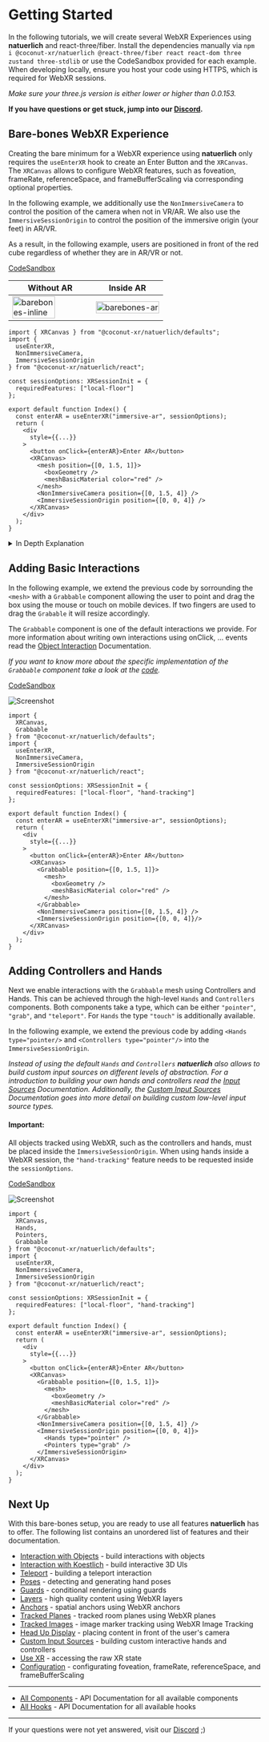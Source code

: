 # Getting Started

In the following tutorials, we will create several WebXR Experiences using **natuerlich** and react-three/fiber. Install the dependencies manually via `npm i @coconut-xr/natuerlich @react-three/fiber react react-dom three zustand three-stdlib` or use the CodeSandbox provided for each example. When developing locally, ensure you host your code using HTTPS, which is required for WebXR sessions.

_Make sure your three.js version is either lower or higher than 0.0.153._

**If you have questions or get stuck, jump into our [Discord](https://discord.gg/NCYM8ujndE).**

## Bare-bones WebXR Experience

Creating the bare minimum for a WebXR experience using **natuerlich** only requires the `useEnterXR` hook to create an Enter Button and the `XRCanvas`. The `XRCanvas` allows to configure WebXR features, such as foveation, frameRate, referenceSpace, and frameBufferScaling via corresponding optional properties.

In the following example, we additionally use the `NonImmersiveCamera` to control the position of the camera when not in VR/AR. We also use the `ImmersiveSessionOrigin` to control the position of the immersive origin (your feet) in AR/VR.

As a result, in the following example, users are positioned in front of the red cube regardless of whether they are in AR/VR or not.

[CodeSandbox](https://codesandbox.io/s/natuerlich-barebones-ddy8m5?file=/src/app.tsx)

| Without AR                                                             | Inside AR                                                    |
| ---------------------------------------------------------------------- | ------------------------------------------------------------ |
| <img src="./barebones-inline.png" alt="barebones-inline" width="75%"/> | <img src="./barebones.gif" alt="barebones-ar" width="100%"/> |

```tsx
import { XRCanvas } from "@coconut-xr/natuerlich/defaults";
import {
  useEnterXR,
  NonImmersiveCamera,
  ImmersiveSessionOrigin
} from "@coconut-xr/natuerlich/react";

const sessionOptions: XRSessionInit = {
  requiredFeatures: ["local-floor"]
};

export default function Index() {
  const enterAR = useEnterXR("immersive-ar", sessionOptions);
  return (
    <div
      style={{...}}
    >
      <button onClick={enterAR}>Enter AR</button>
      <XRCanvas>
        <mesh position={[0, 1.5, 1]}>
          <boxGeometry />
          <meshBasicMaterial color="red" />
        </mesh>
        <NonImmersiveCamera position={[0, 1.5, 4]} />
        <ImmersiveSessionOrigin position={[0, 0, 4]} />
      </XRCanvas>
    </div>
  );
}
```

<details>
  <summary>In Depth Explanation</summary>

Instead of directly using the XRCanvas, the underlying `<XR/>` component can be used to add WebXR support to a scene. The `XR` component allows to change the foveation, frameRate, referenceSpace, and frameBufferScaling.

In addition to adding the `XR`, the event system needs to be overwritten since **natuerlich** uses [xinteraction](https://github.com/coconut-xr/xinteraction). Therefore, the events inside the canvas need to be disabled via `elements={noEvents}`. To enable interaction using normal mouse and touch controls, we are adding the `XWebPointers` from [xinteraction](https://github.com/coconut-xr/xinteraction). The `XRCanvas` automatically applies these changes.

The following code shows how to manually apply, add the `XR` component and exchange the event system.

[CodeSandbox](https://codesandbox.io/s/natuerlich-barebones-manual-dg2q8r?file=/src/app.tsx)

```tsx
import { Canvas } from "@react-three/fiber";
import { XWebPointers } from "@coconut-xr/xinteraction/react";
import { useEnterXR, XR } from "@coconut-xr/natuerlich/react";

const sessionOptions: XRSessionInit = {
  requiredFeatures: ["local-floor"]
};

export default function Index() {
  const enterAR = useEnterXR("immersive-ar", sessionOptions);
  return (
    <div
      style={{...}}
    >
      <button onClick={enterAR}>Enter AR</button>
      <Canvas>
        <XR />
        <XWebPointers />
      </Canvas>
    </div>
  );
}

```

</details>

## Adding Basic Interactions

In the following example, we extend the previous code by sorrounding the `<mesh>` with a `Grabbable` component allowing the user to point and drag the box using the mouse or touch on mobile devices. If two fingers are used to drag the `Grabable` it will resize accordingly.

The `Grabbable` component is one of the default interactions we provide. For more information about writing own interactions using onClick, ... events read the [Object Interaction](./object-interaction.md) Documentation.

*If you want to know more about the specific implementation of the `Grabbable` component take a look at the [code](https://github.com/coconut-xr/natuerlich/blob/main/src/defaults/grabbable.tsx).*

[CodeSandbox](https://codesandbox.io/s/natuerlich-barebones-grabbable-zmcmtp?file=/src/app.tsx)

![Screenshot](./grabbable.gif)

```tsx
import {
  XRCanvas,
  Grabbable
} from "@coconut-xr/natuerlich/defaults";
import {
  useEnterXR,
  NonImmersiveCamera,
  ImmersiveSessionOrigin
} from "@coconut-xr/natuerlich/react";

const sessionOptions: XRSessionInit = {
  requiredFeatures: ["local-floor", "hand-tracking"]
};

export default function Index() {
  const enterAR = useEnterXR("immersive-ar", sessionOptions);
  return (
    <div
      style={{...}}
    >
      <button onClick={enterAR}>Enter AR</button>
      <XRCanvas>
        <Grabbable position={[0, 1.5, 1]}>
          <mesh>
            <boxGeometry />
            <meshBasicMaterial color="red" />
          </mesh>
        </Grabbable>
        <NonImmersiveCamera position={[0, 1.5, 4]} />
        <ImmersiveSessionOrigin position={[0, 0, 4]}/>
      </XRCanvas>
    </div>
  );
}
```

## Adding Controllers and Hands

Next we enable interactions with the `Grabbable` mesh using Controllers and Hands. This can be achieved through the high-level `Hands` and `Controllers` components. Both components take a type, which can be either `"pointer"`, `"grab"`, and `"teleport"`. For `Hands` the type `"touch"` is additionally available.

In the following example, we extend the previous code by adding `<Hands type="pointer/>` and `<Controllers type="pointer"/>` into the `ImmersiveSessionOrigin`.

*Instead of using the default `Hands` and `Controllers` **natuerlich** also allows to build custom input sources on different levels of abstraction. For a introduction to building your own hands and controllers read the [Input Sources](./input-sources.md) Documentation. Additionally, the [Custom Input Sources](./custom-input-sources.md) Documentation goes into more detail on building custom low-level input source types.*

#### Important:

All objects tracked using WebXR, such as the controllers and hands, must be placed inside the `ImmersiveSessionOrigin`.
When using hands inside a WebXR session, the `"hand-tracking"` feature needs to be requested inside the `sessionOptions`.

[CodeSandbox](https://codesandbox.io/s/natuerlich-hands-controllers-wthf4v?file=/src/app.tsx)

![Screenshot](./hand-and-controllers.gif)

```tsx
import {
  XRCanvas,
  Hands,
  Pointers,
  Grabbable
} from "@coconut-xr/natuerlich/defaults";
import {
  useEnterXR,
  NonImmersiveCamera,
  ImmersiveSessionOrigin
} from "@coconut-xr/natuerlich/react";

const sessionOptions: XRSessionInit = {
  requiredFeatures: ["local-floor", "hand-tracking"]
};

export default function Index() {
  const enterAR = useEnterXR("immersive-ar", sessionOptions);
  return (
    <div
      style={{...}}
    >
      <button onClick={enterAR}>Enter AR</button>
      <XRCanvas>
        <Grabbable position={[0, 1.5, 1]}>
          <mesh>
            <boxGeometry />
            <meshBasicMaterial color="red" />
          </mesh>
        </Grabbable>
        <NonImmersiveCamera position={[0, 1.5, 4]} />
        <ImmersiveSessionOrigin position={[0, 0, 4]}>
          <Hands type="pointer" />
          <Pointers type="grab" />
        </ImmersiveSessionOrigin>
      </XRCanvas>
    </div>
  );
}
```

## Next Up

With this bare-bones setup, you are ready to use all features **natuerlich** has to offer. The following list contains an unordered list of features and their documentation.

- [Interaction with Objects](./object-interaction.md) - build interactions with objects
- [Interaction with Koestlich](./koestlich-interaction.md) - build interactive 3D UIs
- [Teleport](./teleport.md) - building a teleport interaction
- [Poses](./poses.md) - detecting and generating hand poses
- [Guards](./guards.md) - conditional rendering using guards
- [Layers](./layers.md) - high quality content using WebXR layers
- [Anchors](./anchors.md) - spatial anchors using WebXR anchors
- [Tracked Planes](./planes.md) - tracked room planes using WebXR planes
- [Tracked Images](./images.md) - image marker tracking using WebXR Image Tracking
- [Head Up Display](./head-up-display.md) - placing content in front of the user's camera
- [Custom Input Sources](./custom-input-sources.md) - building custom interactive hands and controllers
- [Use XR](./use-xr.md) - accessing the raw XR state
- [Configuration](./configuration.md) - configurating foveation, frameRate, referenceSpace, and frameBufferScaling

---

- [All Components](./all-components.md) - API Documentation for all available components
- [All Hooks](./all-hooks.md) - API Documentation for all available hooks

---

If your questions were not yet answered, visit our [Discord](https://discord.gg/NCYM8ujndE) ;)
